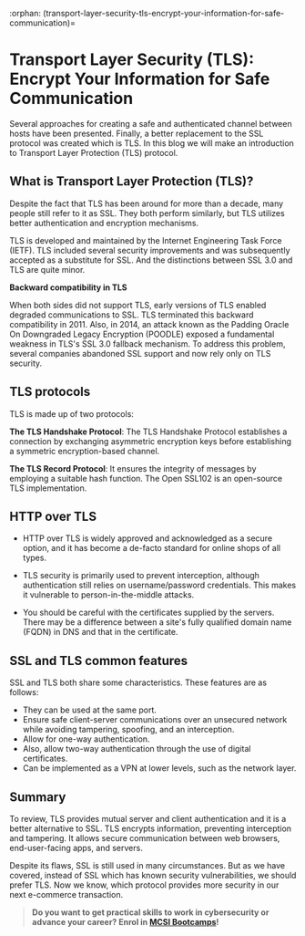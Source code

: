 :orphan:
(transport-layer-security-tls-encrypt-your-information-for-safe-communication)=

# Transport Layer Security (TLS): Encrypt Your Information for Safe Communication

Several approaches for creating a safe and authenticated channel between hosts have been presented. Finally, a better replacement to the SSL protocol was created which is TLS. In this blog we will make an introduction to Transport Layer Protection (TLS) protocol.

## What is Transport Layer Protection (TLS)?

Despite the fact that TLS has been around for more than a decade, many people still refer to it as SSL. They both perform similarly, but TLS utilizes better authentication and encryption mechanisms.

TLS is developed and maintained by the Internet Engineering Task Force (IETF). TLS included several security improvements and was subsequently accepted as a substitute for SSL. And the distinctions between SSL 3.0 and TLS are quite minor.

**Backward compatibility in TLS**

When both sides did not support TLS, early versions of TLS enabled degraded communications to SSL. TLS terminated this backward compatibility in 2011. Also, in 2014, an attack known as the Padding Oracle On Downgraded Legacy Encryption (POODLE) exposed a fundamental weakness in TLS's SSL 3.0 fallback mechanism. To address this problem, several companies abandoned SSL support and now rely only on TLS security.

## TLS protocols

TLS is made up of two protocols:

**The TLS Handshake Protocol**: The TLS Handshake Protocol establishes a connection by exchanging asymmetric encryption keys before establishing a symmetric encryption-based channel.

**The TLS Record Protocol**: It ensures the integrity of messages by employing a suitable hash function. The Open SSL102 is an open-source TLS implementation.

## HTTP over TLS

- HTTP over TLS is widely approved and acknowledged as a secure option, and it has become a de-facto standard for online shops of all types.

- TLS security is primarily used to prevent interception, although authentication still relies on username/password credentials. This makes it vulnerable to person-in-the-middle attacks.
- You should be careful with the certificates supplied by the servers. There may be a difference between a site's fully qualified domain name (FQDN) in DNS and that in the certificate.

## SSL and TLS common features

SSL and TLS both share some characteristics. These features are as follows:

- They can be used at the same port.
- Ensure safe client-server communications over an unsecured network while avoiding tampering, spoofing, and an interception.
- Allow for one-way authentication.
- Also, allow two-way authentication through the use of digital certificates.
- Can be implemented as a VPN at lower levels, such as the network layer.

## Summary

To review, TLS provides mutual server and client authentication and it is a better alternative to SSL. TLS encrypts information, preventing interception and tampering. It allows secure communication between web browsers, end-user-facing apps, and servers.

Despite its flaws, SSL is still used in many circumstances. But as we have covered, instead of SSL which has known security vulnerabilities, we should prefer TLS. Now we know, which protocol provides more security in our next e-commerce transaction.

> **Do you want to get practical skills to work in cybersecurity or advance your career? Enrol in [MCSI Bootcamps](https://www.mosse-institute.com/bootcamps.html)!**
